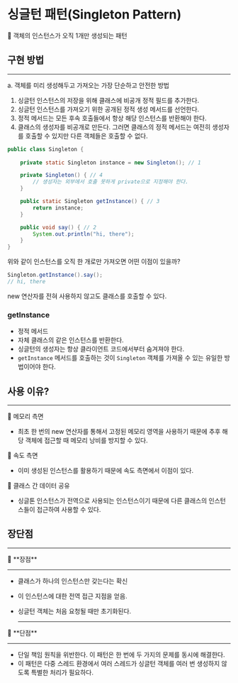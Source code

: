 # 싱글턴 패턴(Singleton Pattern)

<aside>
🥕 객체의 인스턴스가 오직 1개만 생성되는 패턴

</aside>

## 구현 방법

---

a. 객체를 미리 생성해두고 가져오는 가장 단순하고 안전한 방법

1. 싱글턴 인스턴스의 저장을 위해 클래스에 비공개 정적 필드를 추가한다.
2. 싱글턴 인스턴스를 가져오기 위한 공개된 정적 생성 메서드를 선언한다.
3. 정적 메서드는 모든 후속 호출들에서 항상 해당 인스턴스를 반환해야 한다.
4. 클래스의 생성자를 비공개로 만든다. 그러면 클래스의 정적 메서드는 여전히 생성자를 호출할 수 있지만 다른 객체들은 호출할 수 없다.

```java
public class Singleton {
	
	private static Singleton instance = new Singleton(); // 1

	private Singleton() { // 4
		// 생성자는 외부에서 호출 못하게 private으로 지정해야 한다.
	}

	public static Singleton getInstance() { // 3
		return instance;
	}

	public void say() { // 2
		System.out.println("hi, there");
	}
}
```

위와 같이 인스턴스를 오직 한 개로만 가져오면 어떤 이점이 있을까?

```java
Singleton.getInstance().say();
// hi, there
```

new 연산자를 전혀 사용하지 않고도 클래스를 호출할 수 있다.

### getInstance

- 정적 메서드
- 자체 클래스의 같은 인스턴스를 반환한다.
- 싱글턴의 생성자는 항상 클라이언트 코드에서부터 숨겨져야 한다.
- `getInstance` 메서드를 호출하는 것이 `Singleton` 객체를 가져올 수 있는 유일한 방법이어야 한다.

## 사용 이유?

---

🔻 메모리 측면

- 최초 한 번의 new 연산자를 통해서 고정된 메모리 영역을 사용하기 때문에 추후 해당 객체에 접근할 때 메모리 낭비를 방지할 수 있다.

🔻 속도 측면

- 이미 생성된 인스턴스를 활용하기 때문에 속도 측면에서 이점이 있다.

🔻 클래스 간 데이터 공유

- 싱글톤 인스턴스가 전역으로 사용되는 인스턴스이기 때문에 다른 클래스의 인스턴스들이 접근하여 사용할 수 있다.

## 장단점

---

<aside>
🥕 **장점**

---

- 클래스가 하나의 인스턴스만 갖는다는 확신
- 이 인스턴스에 대한 전역 접근 지점을 얻음.
- 싱글턴 객체는 처음 요청될 때만 초기화된다.
    
    ---
    
</aside>

<aside>
🥕 **단점**

---

- 단일 책임 원칙을 위반한다. 이 패턴은 한 번에 두 가지의 문제를 동시에 해결한다.
- 이 패턴은 다중 스레드 환경에서 여러 스레드가 싱글턴 객체를 여러 번 생성하지 않도록 특별한 처리가 필요하다.
</aside>
